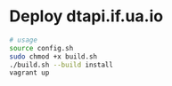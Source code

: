 # Deploy dtapi.if.ua.io
```bash
# usage
source config.sh
sudo chmod +x build.sh
./build.sh --build install
vagrant up
```